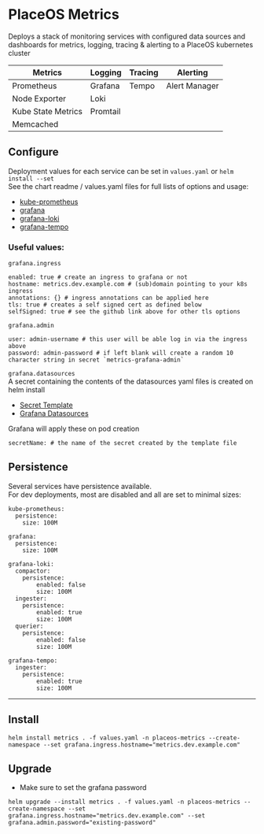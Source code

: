 # PlaceOS Metrics

Deploys a stack of monitoring services with configured data sources and dashboards for metrics, logging, tracing & alerting to a PlaceOS kubernetes cluster

| Metrics               | Logging   | Tracing   | Alerting      |
| --                    | --        | --        | --            |
| Prometheus            | Grafana   | Tempo     | Alert Manager |
| Node Exporter         | Loki      |           |               |
| Kube State Metrics    | Promtail  |           |               |
| Memcached             |           |           |               |

## Configure

Deployment values for each service can be set in `values.yaml`  or `helm install --set`  
See the chart readme / values.yaml files for full lists of options and usage:
- [kube-prometheus](https://github.com/bitnami/charts/tree/main/bitnami/kube-prometheus)
- [grafana](https://github.com/bitnami/charts/tree/main/bitnami/grafana)
- [grafana-loki](https://github.com/bitnami/charts/tree/main/bitnami/grafana-loki)
- [grafana-tempo](https://github.com/bitnami/charts/tree/main/bitnami/grafana-tempo)

### Useful values:

`grafana.ingress`
```
enabled: true # create an ingress to grafana or not
hostname: metrics.dev.example.com # (sub)domain pointing to your k8s ingress
annotations: {} # ingress annotations can be applied here
tls: true # creates a self signed cert as defined below
selfSigned: true # see the github link above for other tls options
```

`grafana.admin`
```
user: admin-username # this user will be able log in via the ingress above
password: admin-password # if left blank will create a random 10 character string in secret `metrics-grafana-admin`
```

`grafana.datasources`  
A secret containing the contents of the datasources yaml files is created on helm install
- [Secret Template](templates/grafana-datasources-secret.yaml.tpl)
- [Grafana Datasources](grafana-provisioning/datasources/)

Grafana will apply these on pod creation
```
secretName: # the name of the secret created by the template file
```

## Persistence

Several services have persistence available.  
For dev deployments, most are disabled and all are set to minimal sizes:
```
kube-prometheus:
  persistence:
    size: 100M

grafana:
  persistence:
    size: 100M

grafana-loki:
  compactor:
    persistence:
        enabled: false
        size: 100M
  ingester:
    persistence:
        enabled: true
        size: 100M
  querier:
    persistence:
        enabled: false
        size: 100M

grafana-tempo:
  ingester:
    persistence:
        enabled: true
        size: 100M
```

---

## Install

```
helm install metrics . -f values.yaml -n placeos-metrics --create-namespace --set grafana.ingress.hostname="metrics.dev.example.com"
```

## Upgrade
- Make sure to set the grafana password
```
helm upgrade --install metrics . -f values.yaml -n placeos-metrics --create-namespace --set grafana.ingress.hostname="metrics.dev.example.com" --set grafana.admin.password="existing-password"
```